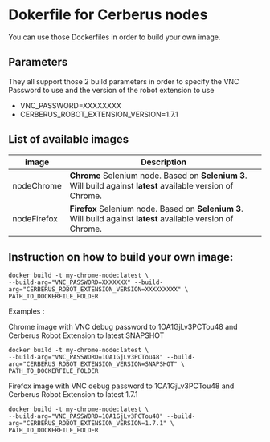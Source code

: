 # Dokerfile for Cerberus nodes

You can use those Dockerfiles in order to build your own image.

## Parameters

They all support those 2 build parameters in order to specify the VNC Password to use and the version of the robot extension to use 

* VNC_PASSWORD=XXXXXXXX
* CERBERUS_ROBOT_EXTENSION_VERSION=1.7.1

## List of available images 

| image | Description |
| --- | --- |
| nodeChrome | **Chrome** Selenium node. Based on **Selenium 3**. Will build against **latest** available version of Chrome. |
| nodeFirefox | **Firefox** Selenium node. Based on **Selenium 3**. Will build against **latest** available version of Chrome. |

## Instruction on how to build your own image:

    docker build -t my-chrome-node:latest \
    --build-arg="VNC_PASSWORD=XXXXXXX" --build-arg="CERBERUS_ROBOT_EXTENSION_VERSION=XXXXXXXXX" \
    PATH_TO_DOCKERFILE_FOLDER

Examples :

Chrome image with VNC debug password to 1OA1GjLv3PCTou48 and Cerberus Robot Extension to latest SNAPSHOT

    docker build -t my-chrome-node:latest \
    --build-arg="VNC_PASSWORD=1OA1GjLv3PCTou48" --build-arg="CERBERUS_ROBOT_EXTENSION_VERSION=SNAPSHOT" \
    PATH_TO_DOCKERFILE_FOLDER

Firefox image with VNC debug password to 1OA1GjLv3PCTou48 and Cerberus Robot Extension to latest 1.7.1

    docker build -t my-chrome-node:latest \
    --build-arg="VNC_PASSWORD=1OA1GjLv3PCTou48" --build-arg="CERBERUS_ROBOT_EXTENSION_VERSION=1.7.1" \ 
    PATH_TO_DOCKERFILE_FOLDER
